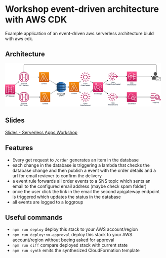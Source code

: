 # Workshop event-driven architecture with AWS CDK

Example application of an event-driven aws serverless architecture biuld with aws cdk.

## Architecture

![architecture diagram](./order-delivery.drawio.png)

## Slides

[Slides - Serverless Apps Workshop](./Serverless%20Apps%20Workshop.pdf)

## Features

- Every get request to `/order` generates an item in the database
- each change in the database is triggering a lambda that checks the database change and then publish a event with the order details and a url for email reviever to confirm the delivery
- a event rule forwards all order events to a SNS topic which sents an email to the configured email address (maybe check spam folder)
- once the user click the link in the email the second apigateway endpoint is triggered which updates the status in the database
- all events are logged to a loggroup

## Useful commands

- `npm run deploy` deploy this stack to your AWS account/region
- `npm run deploy:no-approval` deploy this stack to your AWS account/region without beeing asked for approval
- `npm run diff` compare deployed stack with current state
- `npm run synth` emits the synthesized CloudFormation template
